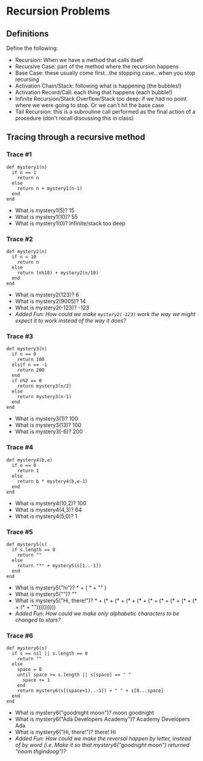 # Recursion Problems

## Definitions
Define the following:

- Recursion: When we have a method that calls itself
- Recursive Case: part of the method where the recursion happens
- Base Case: these usually come first…the stopping case…when you stop recursing
- Activation Chain/Stack: following what is happening (the bubbles!)
- Activation Record/Call: each thing that happens (each bubble!)
- Infinite Recursion/Stack Overflow/Stack too deep: if we had no point where we were going to stop. Or we can't hit the base case
- Tail Recursion: this is a subroutine call performed as the final action of a procedure (don't recall discussing this in class)

## Tracing through a recursive method

### Trace #1
```
def mystery1(n)
  if n == 1
    return n
  else
    return n + mystery1(n-1)
  end
end
```

- What is mystery1(5)? 15
- What is mystery1(10)? 55
- What is mystery1(0)? Infinite/stack too deep

### Trace #2
```
def mystery2(n)
  if n < 10
    return n
  else
    return (n%10) + mystery2(n/10)
  end
end
```

- What is mystery2(123)? 6
- What is mystery2(9005)? 14
- What is mystery2(-123)? -123
- _Added Fun: How could we make `mystery2(-123)` work the way we might expect it to work instead of the way it does?_

### Trace #3
```
def mystery3(n)
  if n == 0
    return 100
  elsif n == -1
    return 200
  end
  if n%2 == 0
    return mystery3(n/2)
  else
    return mystery3(n-1)
  end
end
```

- What is mystery3(1)? 100
- What is mystery3(13)? 100
- What is mystery3(-6)? 200

### Trace #4
```
def mystery4(b,e)
  if e == 0
    return 1
  else
    return b * mystery4(b,e-1)
  end
end
```

- What is mystery4(10,2)? 100
- What is mystery4(4,3)? 64
- What is mystery4(5,0)? 1

### Trace #5
```
def mystery5(s)
  if s.length == 0
    return ""
  else
    return "*" + mystery5(s[1..-1])
  end
end
```

- What is mystery5("hi")? * + (  * + "" )
- What is mystery5("")? ""
- What is mystery5("Hi, there!")? * + (* + (* + (* + (* + (* + (* + (* + (* + (* + (* + ""))))))))))
- _Added Fun: How could we make only alphabetic characters to be changed to stars?_

### Trace #6
```
def mystery6(s)
  if s == nil || s.length == 0
    return ""
  else
    space = 0
    until space >= s.length || s[space] == " "
      space += 1
    end
    return mystery6(s[(space+1)..-1]) + " " + s[0...space]
  end
end
```

- What is mystery6("goodnight moon")? moon goodnight
- What is mystery6("Ada Developers Academy")? Academy Developers Ada
- What is mystery6("Hi, there!")? there! Hi
- _Added Fun: How could we make the reversal happen by letter, instead of by word (i.e. Make it so that mystery6("goodnight moon") returned "noom thgindoog")?_
